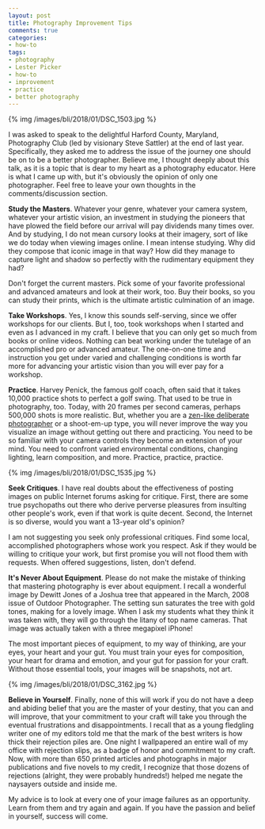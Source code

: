 ```yaml
---
layout: post
title: Photography Improvement Tips
comments: true
categories:
- how-to
tags:
- photography
- Lester Picker
- how-to
- improvement
- practice
- better photography
---
```


{% img /images/bli/2018/01/DSC_1503.jpg %}

I was asked to speak to the delightful Harford County, Maryland, Photography Club (led by visionary Steve Sattler) at the end of last year. Specifically, they asked me to address the issue of the journey one should be on to be a better photographer. Believe me, I thought deeply about this talk, as it is a topic that is  dear to my heart as a photography educator. Here is what I came up with, but it's obviously the opinion of only one photographer. Feel free to leave your own thoughts in the comments/discussion section. 

<!--more-->

**Study the Masters**. Whatever your genre, whatever your camera system, whatever your artistic vision, an investment in studying the pioneers that have plowed the field before our arrival will pay dividends many times over. And by studying, I do not mean cursory looks at their imagery, sort of like we do today when viewing images online. I mean intense studying. Why did they compose that iconic image in that way? How did they manage to capture light and shadow so perfectly with the rudimentary equipment they had?

Don't forget the current masters. Pick some of your favorite professional and advanced amateurs and look at their work, too. Buy their books, so you can study their prints, which is the ultimate artistic culmination of an image. 

**Take Workshops**. Yes, I know this sounds self-serving, since we offer workshops for our clients. But I, too, took workshops when I started and even as I advanced in my craft. I believe that you can only get so much from books or online videos. Nothing can beat working under the tutelage of an accomplished pro or advanced amateur. The one-on-one time and instruction you get under varied and challenging conditions is worth far more for advancing your artistic vision than you will ever pay for a workshop.

**Practice**. Harvey Penick, the famous golf coach, often said that it takes 10,000 practice shots to perfect a golf swing. That used to be true in photography, too. Today, with 20 frames per second cameras, perhaps 500,000 shots is more realistic. But, whether you are a [zen-like deliberate photographer](http://www.lesterpickerphoto.com/2017/12/26/chimping/) or a shoot-em-up type, you will never improve the way you visualize an image  without getting out there and practicing. You need to be so familiar with your camera controls they become an extension of your mind. You need to confront varied environmental conditions, changing lighting, learn composition, and more. Practice, practice, practice. 

{% img /images/bli/2018/01/DSC_1535.jpg %}

**Seek Critiques**. I have real doubts about the effectiveness of posting images on public Internet forums asking  for critique. First, there are some true psychopaths out there who derive perverse pleasures from insulting other people's work, even if that work is quite decent. Second, the Internet is so diverse, would you want a 13-year old's opinion? 

I am not suggesting you seek only professional critiques. Find some local, accomplished photographers whose work you respect. Ask if they would be willing to critique your work, but first promise you will not flood them with requests. When offered suggestions, listen, don't defend. 

**It's Never About Equipment**. Please do not make the mistake of thinking that mastering photography is ever about equipment. I recall a wonderful image by Dewitt Jones of a Joshua tree that appeared in the March, 2008 issue of Outdoor Photographer. The setting sun saturates the tree with gold tones, making for a lovely image. When I ask my students what they think it was taken with, they will go through the litany of top name cameras. That image was actually taken with a three megapixel iPhone!  

The most important pieces of equipment, to my way of thinking, are your eyes, your heart and your gut. You must train your eyes for composition, your heart for drama and emotion, and your gut for passion for your craft. Without those essential tools, your images will be snapshots, not art. 

{% img /images/bli/2018/01/DSC_3162.jpg %}

**Believe in Yourself**. Finally, none of this will work if you do not have a deep and abiding belief that you are the master of your destiny, that you can and will improve, that your commitment to your craft will take you through the eventual frustrations and disappointments. I recall that as a young fledgling writer one of my editors told me that the mark of the best writers is how thick their rejection piles are. One night I wallpapered an entire wall of my office with rejection slips, as a badge of honor and commitment to my craft. Now, with more than 650 printed articles and photographs in major publications and five novels to my credit, I recognize that those dozens of rejections (alright, they were probably hundreds!) helped me negate the naysayers outside and inside me. 

My advice is to look at every one of your image failures as an opportunity. Learn from them and try again and again. If you have the passion and belief in yourself, success will come.  



